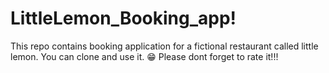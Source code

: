 # LittleLemon_Booking_app!
This repo contains booking application for a fictional restaurant called little lemon. You can clone and use it. 😁 Please dont forget to rate it!!!

